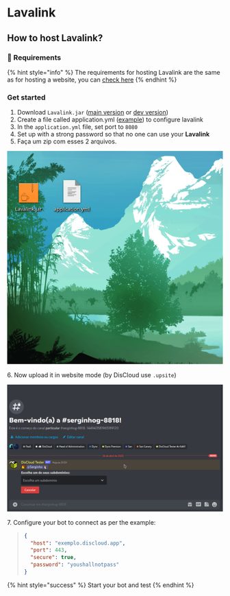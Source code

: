 # Lavalink

## How to host Lavalink?

### :pencil: Requirements

{% hint style="info" %}
The requirements for hosting Lavalink are the same as for hosting a website, you can [check here](../host/sites/#requirements)
{% endhint %}

### Get started

1. Download `Lavalink.jar` ([main version](https://ci.fredboat.com/viewLog.html?buildId=lastSuccessful\&buildTypeId=Lavalink\_Build\&tab=artifacts\&guest=1) or [dev version](https://ci.fredboat.com/viewLog.html?buildTypeId=Lavalink\_Build\&buildId=lastSuccessful\&buildBranch=refs%2Fheads%2Fdev\&tab=artifacts\&guest=1))
2. Create a file called application.yml ([example](https://github.com/freyacodes/Lavalink/blob/master/LavalinkServer/application.yml.example)) to configure lavalink
3. In the `application.yml` file, set port to `8080`
4. Set up with a strong password so that no one can use your **Lavalink**
5. Faça um zip com esses 2 arquivos.

![](../../.gitbook/assets/lavalink-zip.gif)

6\. Now upload it in website mode (by DisCloud use `.upsite`)

![](../../.gitbook/assets/lavalink-upsite.gif)

7\. Configure your bot to connect as per the example:

> ```json
> {
>   "host": "exemplo.discloud.app",
>   "port": 443,
>   "secure": true,
>   "password": "youshallnotpass"
> }
> ```

{% hint style="success" %}
Start your bot and test
{% endhint %}
